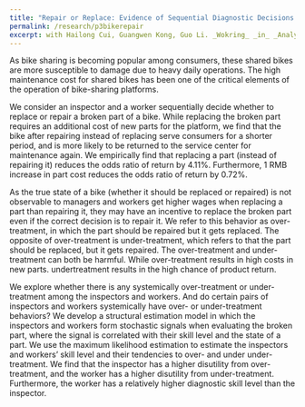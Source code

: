 ```yaml
---
title: "Repair or Replace: Evidence of Sequential Diagnostic Decisions on Product Returns"
permalink: /research/p3bikerepair
excerpt: with Hailong Cui, Guangwen Kong, Guo Li. _Wokring_ _in_ _Analysis_
---
```

As bike sharing is becoming popular among consumers, these shared bikes are more susceptible to damage due to heavy daily operations. The high maintenance cost for shared bikes has been one of the critical elements of the operation of bike-sharing platforms.

We consider an inspector and a worker sequentially decide whether to replace or repair a broken part of a bike. While replacing the broken part requires an additional cost of new parts for the platform, we find that the bike after repairing instead of replacing serve consumers for a shorter period, and is more likely to be returned to the service center for maintenance again. We empirically find that replacing a part (instead of repairing it) reduces the odds ratio of return by 4.11%. Furthermore, 1 RMB increase in part cost reduces the odds ratio of return by 0.72%.

As the true state of a bike (whether it should be replaced or repaired) is not observable to managers and workers get higher wages when replacing a part than repairing it, they may have an incentive to replace the broken part even if the correct decision is to repair it. We refer to this behavior as over-treatment,  in which the part should be repaired but it gets replaced. The opposite of over-treatment is under-treatment, which refers to that the part should be replaced, but it gets repaired. The over-treatment and under-treatment can both be harmful. While over-treatment results in high costs in new parts. undertreatment results in the high chance of product return.  

We explore whether there is any systemically over-treatment or under-treatment among the inspectors and workers. And do certain pairs of inspectors and workers systemically have over- or under-treatment behaviors? We develop a structural estimation model in which the inspectors and workers form stochastic signals when evaluating the broken part, where the signal is correlated with their skill level and the state of a part. We use the maximum likelihood estimation to estimate the inspectors and workers’ skill level and their tendencies to over- and under under-treatment. We find that the inspector has a higher disutility from over-treatment, and the worker has a higher disutility from under-treatment. Furthermore, the worker has a relatively higher diagnostic skill level than the inspector.

